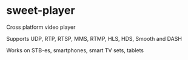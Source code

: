sweet-player
============

Cross platform video player

Supports UDP, RTP, RTSP, MMS, RTMP, HLS, HDS, Smooth and DASH

Works on STB-es, smartphones, smart TV sets, tablets
